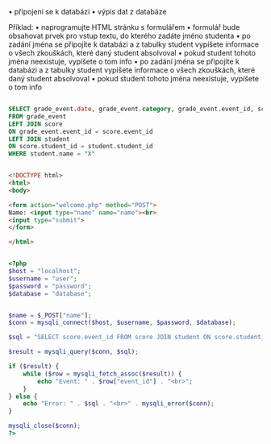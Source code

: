 • připojení se k databázi
• výpis dat z databáze

Příklad:
• naprogramujte HTML stránku s formulářem
• formulář bude obsahovat prvek pro vstup textu, do kterého zadáte jméno
studenta
• po zadání jména se připojíte k databázi a z tabulky student vypíšete
informace o všech zkouškách, které daný student absolvoval
• pokud student tohoto jména neexistuje, vypíšete o tom info
• po zadání jména se připojíte k databázi a z tabulky student vypíšete
informace o všech zkouškách, které daný student absolvoval
• pokud student tohoto jména neexistuje, vypíšete o tom info

``` SQL

SELECT grade_event.date, grade_event.category, grade_event.event_id, score.score
FROM grade_event
LEFT JOIN score
ON grade_event.event_id = score.event_id
LEFT JOIN student
ON score.student_id = student.student_id
WHERE student.name = "X"

```

``` HTML

<!DOCTYPE html>
<html>
<body>

<form action="welcome.php" method="POST">
Name: <input type="name" name="name"><br>
<input type="submit">
</form>

</html>


```

``` PHP

<?php
$host = "localhost";
$username = "user";
$password = "password";
$database = "database";


$name = $_POST["name"];
$conn = mysqli_connect($host, $username, $password, $database);

$sql = "SELECT score.event_id FROM score JOIN student ON score.student_id = student.student_id WHERE student.name = '$name'";

$result = mysqli_query($conn, $sql);

if ($result) {
    while ($row = mysqli_fetch_assoc($result)) {
        echo "Event: " . $row["event_id"] . "<br>";
    }
} else {
    echo "Error: " . $sql . "<br>" . mysqli_error($conn);
}

mysqli_close($conn);
?>

```